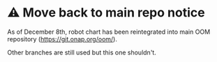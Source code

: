 # ⚠️  Move back to main repo notice

As of December 8th, robot chart has been reintegrated into main OOM repository
(https://git.onap.org/oom/).

Other branches are still used but this one shouldn't.
